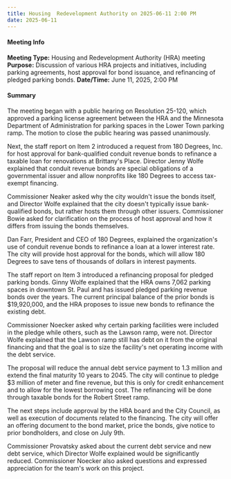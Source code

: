```yaml
---
title: Housing  Redevelopment Authority on 2025-06-11 2:00 PM
date: 2025-06-11
---
```

#### Meeting Info
**Meeting Type:** Housing and Redevelopment Authority (HRA) meeting
**Purpose:** Discussion of various HRA projects and initiatives, including parking agreements, host approval for bond issuance, and refinancing of pledged parking bonds.
**Date/Time:** June 11, 2025, 2:00 PM

#### Summary

The meeting began with a public hearing on Resolution 25-120, which approved a parking license agreement between the HRA and the Minnesota Department of Administration for parking spaces in the Lower Town parking ramp. The motion to close the public hearing was passed unanimously.

Next, the staff report on Item 2 introduced a request from 180 Degrees, Inc. for host approval for bank-qualified conduit revenue bonds to refinance a taxable loan for renovations at Brittany's Place. Director Jenny Wolfe explained that conduit revenue bonds are special obligations of a governmental issuer and allow nonprofits like 180 Degrees to access tax-exempt financing.

Commissioner Neaker asked why the city wouldn't issue the bonds itself, and Director Wolfe explained that the city doesn't typically issue bank-qualified bonds, but rather hosts them through other issuers. Commissioner Bowie asked for clarification on the process of host approval and how it differs from issuing the bonds themselves.

Dan Farr, President and CEO of 180 Degrees, explained the organization's use of conduit revenue bonds to refinance a loan at a lower interest rate. The city will provide host approval for the bonds, which will allow 180 Degrees to save tens of thousands of dollars in interest payments.

The staff report on Item 3 introduced a refinancing proposal for pledged parking bonds. Ginny Wolfe explained that the HRA owns 7,062 parking spaces in downtown St. Paul and has issued pledged parking revenue bonds over the years. The current principal balance of the prior bonds is $19,920,000, and the HRA proposes to issue new bonds to refinance the existing debt.

Commissioner Noecker asked why certain parking facilities were included in the pledge while others, such as the Lawson ramp, were not. Director Wolfe explained that the Lawson ramp still has debt on it from the original financing and that the goal is to size the facility's net operating income with the debt service.

The proposal will reduce the annual debt service payment to 1.3 million and extend the final maturity 10 years to 2045. The city will continue to pledge $3 million of meter and fine revenue, but this is only for credit enhancement and to allow for the lowest borrowing cost. The refinancing will be done through taxable bonds for the Robert Street ramp.

The next steps include approval by the HRA board and the City Council, as well as execution of documents related to the financing. The city will offer an offering document to the bond market, price the bonds, give notice to prior bondholders, and close on July 9th.

Commissioner Provatsky asked about the current debt service and new debt service, which Director Wolfe explained would be significantly reduced. Commissioner Noecker also asked questions and expressed appreciation for the team's work on this project.

